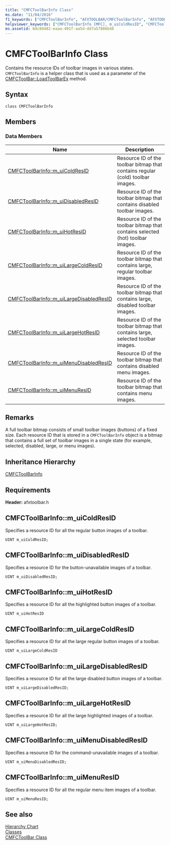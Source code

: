 ```yaml
---
title: "CMFCToolBarInfo Class"
ms.date: "11/04/2016"
f1_keywords: ["CMFCToolBarInfo", "AFXTOOLBAR/CMFCToolBarInfo", "AFXTOOLBAR/CMFCToolBarInfo::m_uiColdResID", "AFXTOOLBAR/CMFCToolBarInfo::m_uiDisabledResID", "AFXTOOLBAR/CMFCToolBarInfo::m_uiHotResID", "AFXTOOLBAR/CMFCToolBarInfo::m_uiLargeColdResID", "AFXTOOLBAR/CMFCToolBarInfo::m_uiLargeDisabledResID", "AFXTOOLBAR/CMFCToolBarInfo::m_uiLargeHotResID", "AFXTOOLBAR/CMFCToolBarInfo::m_uiMenuDisabledResID", "AFXTOOLBAR/CMFCToolBarInfo::m_uiMenuResID"]
helpviewer_keywords: ["CMFCToolBarInfo [MFC], m_uiColdResID", "CMFCToolBarInfo [MFC], m_uiDisabledResID", "CMFCToolBarInfo [MFC], m_uiHotResID", "CMFCToolBarInfo [MFC], m_uiLargeColdResID", "CMFCToolBarInfo [MFC], m_uiLargeDisabledResID", "CMFCToolBarInfo [MFC], m_uiLargeHotResID", "CMFCToolBarInfo [MFC], m_uiMenuDisabledResID", "CMFCToolBarInfo [MFC], m_uiMenuResID"]
ms.assetid: 6dc84482-eaaa-491f-aa5d-dd7a57886b46
---
```

# CMFCToolBarInfo Class

Contains the resource IDs of toolbar images in various states. `CMFCToolBarInfo` is a helper class that is used as a parameter of the [CMFCToolBar::LoadToolBarEx](../../mfc/reference/cmfctoolbar-class.md#loadtoolbarex) method.

## Syntax

```
class CMFCToolBarInfo
```

## Members

### Data Members

|Name|Description|
|----------|-----------------|
|[CMFCToolBarInfo::m_uiColdResID](#m_uicoldresid)|Resource ID of the toolbar bitmap that contains regular (cold) toolbar images.|
|[CMFCToolBarInfo::m_uiDisabledResID](#m_uidisabledresid)|Resource ID of the toolbar bitmap that contains disabled toolbar images.|
|[CMFCToolBarInfo::m_uiHotResID](#m_uihotresid)|Resource ID of the toolbar bitmap that contains selected (hot) toolbar images.|
|[CMFCToolBarInfo::m_uiLargeColdResID](#m_uilargecoldresid)|Resource ID of the toolbar bitmap that contains large, regular toolbar images.|
|[CMFCToolBarInfo::m_uiLargeDisabledResID](#m_uilargedisabledresid)|Resource ID of the toolbar bitmap that contains large, disabled toolbar images.|
|[CMFCToolBarInfo::m_uiLargeHotResID](#m_uilargehotresid)|Resource ID of the toolbar bitmap that contains large, selected toolbar images.|
|[CMFCToolBarInfo::m_uiMenuDisabledResID](#m_uimenudisabledresid)|Resource ID of the toolbar bitmap that contains disabled menu images.|
|[CMFCToolBarInfo::m_uiMenuResID](#m_uimenuresid)|Resource ID of the toolbar bitmap that contains menu images.|

## Remarks

A full toolbar bitmap consists of small toolbar images (buttons) of a fixed size. Each resource ID that is stored in a `CMFCToolBarInfo` object is a bitmap that contains a full set of toolbar images in a single state (for example, selected, disabled, large, or menu images).

## Inheritance Hierarchy

[CMFCToolBarInfo](../../mfc/reference/cmfctoolbarinfo-class.md)

## Requirements

**Header:** afxtoolbar.h

## <a name="m_uicoldresid"></a>  CMFCToolBarInfo::m_uiColdResID

Specifies a resource ID for all the regular button images of a toolbar.

```
UINT m_uiColdResID;
```

## <a name="m_uidisabledresid"></a>  CMFCToolBarInfo::m_uiDisabledResID

Specifies a resource ID for the button-unavailable images of a toolbar.

```
UINT m_uiDisabledResID;
```

## <a name="m_uihotresid"></a>  CMFCToolBarInfo::m_uiHotResID

Specifies a resource ID for all the highlighted button images of a toolbar.

```
UINT m_uiHotResID
```

## <a name="m_uilargecoldresid"></a>  CMFCToolBarInfo::m_uiLargeColdResID

Specifies a resource ID for all the large regular button images of a toolbar.

```
UINT m_uiLargeColdResID
```

## <a name="m_uilargedisabledresid"></a>  CMFCToolBarInfo::m_uiLargeDisabledResID

Specifies a resource ID for all the large disabled button images of a toolbar.

```
UINT m_uiLargeDisabledResID;
```

## <a name="m_uilargehotresid"></a>  CMFCToolBarInfo::m_uiLargeHotResID

Specifies a resource ID for all the large highlighted images of a toolbar.

```
UINT m_uiLargeHotResID;
```

## <a name="m_uimenudisabledresid"></a>  CMFCToolBarInfo::m_uiMenuDisabledResID

Specifies a resource ID for the command-unavailable images of a toolbar.

```
UINT m_uiMenuDisabledResID;
```

## <a name="m_uimenuresid"></a>  CMFCToolBarInfo::m_uiMenuResID

Specifies a resource ID for all the regular menu item images of a toolbar.

```
UINT m_uiMenuResID;
```

## See also

[Hierarchy Chart](../../mfc/hierarchy-chart.md)<br/>
[Classes](../../mfc/reference/mfc-classes.md)<br/>
[CMFCToolBar Class](../../mfc/reference/cmfctoolbar-class.md)
